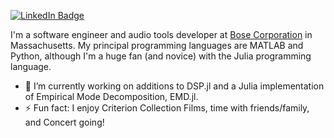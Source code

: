 [![LinkedIn Badge](https://img.shields.io/badge/LinkedIn-Profile-informational?style=flat&logo=linkedin&logoColor=white&color=0D76A8)](https://www.linkedin.com/in/jordan-r-smith-b1530280/)

I'm a software engineer and audio tools developer at [Bose Corporation](https://www.bose.com/en_us/index.html) in Massachusetts. My principal programming languages are MATLAB and Python, although I'm a huge fan (and novice) with the Julia programming language.

- 🔭 I’m currently working on additions to DSP.jl and a Julia implementation of Empirical Mode Decomposition, EMD.jl.
- ⚡ Fun fact: I enjoy Criterion Collection Films, time with friends/family, and Concert going!

<!--
**jsmithnh09/jsmithnh09** is a ✨ _special_ ✨ repository because its `README.md` (this file) appears on your GitHub profile.

Here are some ideas to get you started:

- 🔭 I’m currently working on ...
- 🌱 I’m currently learning ...
- 👯 I’m looking to collaborate on ...
- 🤔 I’m looking for help with ...
- 💬 Ask me about ...
- 📫 How to reach me: ...
- 😄 Pronouns: ...
- ⚡ Fun fact: ...
-->
